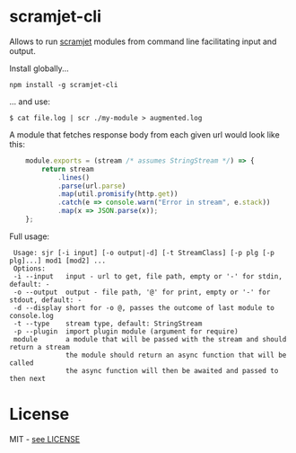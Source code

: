 # scramjet-cli

Allows to run [scramjet](https://www.npmjs.com/package/scramjet) modules from command line facilitating input and output.

Install globally...

    npm install -g scramjet-cli

... and use:

    $ cat file.log | scr ./my-module > augmented.log


A module that fetches response body from each given url would look like this:

```javascript
    module.exports = (stream /* assumes StringStream */) => {
        return stream
            .lines()
            .parse(url.parse)
            .map(util.promisify(http.get))
            .catch(e => console.warn("Error in stream", e.stack))
            .map(x => JSON.parse(x));
    };
```

Full usage:

     Usage: sjr [-i input] [-o output|-d] [-t StreamClass] [-p plg [-p plg]...] mod1 [mod2] ...
     Options:
     -i --input   input - url to get, file path, empty or '-' for stdin, default: -
     -o --output  output - file path, '@' for print, empty or '-' for stdout, default: -
     -d --display short for -o @, passes the outcome of last module to console.log
     -t --type    stream type, default: StringStream
     -p --plugin  import plugin module (argument for require)
     module       a module that will be passed with the stream and should return a stream
                  the module should return an async function that will be called
                  the async function will then be awaited and passed to then next

# License

MIT - [see LICENSE](./LICENSE)
